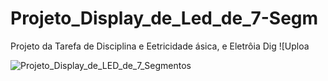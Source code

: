 # Projeto_Display_de_Led_de_7-Segm
Projeto da Tarefa de Disciplina e Eetricidade ásica, e Eletrôia Dig
![Uploa

![Projeto_Display_de_LED_de_7_Segmentos](https://github.com/user-attachments/assets/9eec8055-4d3a-4ee0-8d12-18627fa1eed5)
